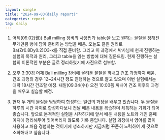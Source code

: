 ```yaml
---
layout: single
title: "2024-09-03(daily report)"
categories: report
tag: daily
---
```


1.	어제(09.02(월)) Ball milling 장비의 사용법과 table을 보고 원하는 물질을 정해진 무게만큼 병에 담아 준비하는 방법을 배움.
   오늘도 같은 원리로 Ba(Zr0.8Dy0.2)O3-x를 직접 준비함.
   그리고 이 과정에서 박사님께 현재 진행하는 실험의 목적과 원리, 그리고 table을 읽는 방법에 대해 질문드림.
   현재 진행하는 실험의 이론적인 부분은 글로 정리하였기에 사진으로 첨부함.
  	
2.	오후 3:30경 어제 Ball milling 장비에 올려둔 물질을 꺼내고 건조 과정까지 배움.
   건조 과정의 경우 12~24시간 정도 진행하는 것으로 알고 있으며 이번 실험에서는 대략 18시간 건조할 예정.
   내일(09.04(수)) 오전 10:00쯤 꺼내어 건조 이후의 과정을 배우고 실습할 예정.
  	 
3.	현재 두 개의 물질을 담당하여 합성하는 일련의 과정을 배우고 있습니다.
   두 물질을 하루의 시간 차이로 합성하다보니 전날 배운 내용을 복습하며 체득하는 기회가 되어 좋습니다.
   앞으로 본격적인 실험을 시작하기에 앞서 배운 내용을 노트와 개인 홈페이지에 정리해두어 잊어버리지 않도록 기록 중입니다.
   실험 과정에서 영어를 많이 사용하고 처음 경험하는 것이기에 생소하지만 지금처럼 꾸준히 노력하여 제 것으로 소화해내고 싶습니다.
